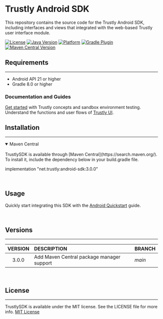 # Trustly Android SDK

This repository contains the source code for the Trustly Android SDK, including interfaces and views that integrated with the web-based Trustly user interface module.

[![License](https://badgen.net/badge/license/MIT/blue?icon=kotlin)](https://github.com/TrustlyInc/trustly-android/blob/main/LICENSE)
[![Java Version](https://badgen.net/badge/java/8/orange?icon=java)](https://www.oracle.com/java/technologies/javase/jdk8-naming.html)
[![Platform](https://badgen.net/badge/Android/33/green?icon=java)](https://developer.android.com/about/versions/13?hl=pt-br)
[![Gradle Plugin](https://badgen.net/badge/gradle/v8.0/green?icon=groovy)](https://gradle.org/whats-new/gradle-8)
[![Maven Central Version](https://badgen.net/badge/maven/v1.0.0/yellow?icon=java)](https://central.sonatype.com/artifact/net.trustly/android-sdk/3.0.0)

## Requirements
---
- Android API 21 or higher
- Gradle 8.0 or higher

### Documentation and Guides

[Get started](https://amer.developers.trustly.com/payments/docs/getting-started) with Trustly concepts and sandbox environment testing.
Understand the functions and user flows of [Trustly UI](https://amer.developers.trustly.com/payments/docs/sdk).

## Installation
---
<details open>
<summary>Maven Central</summary>
<br />
TrustlySDK is available through [Maven Central](https://search.maven.org/). To install
it, include the dependency below in your build.gradle file.

implementation "net.trustly:android-sdk:3.0.0"

</details>
<br />

## Usage

Quickly start integrating this SDK with the [Android Quickstart](https://amer.developers.trustly.com/payments/docs/android-quickstart) guide.


<br />

## Versions
___

| VERSION   | DESCRIPTION   | BRANCH |
| :-------: | :-----------  | :----------- |
3.0.0     | Add Maven Central package manager support | *main*


<br />

## License
___

TrustlySDK is available under the MIT license. See the LICENSE file for more info.
[MIT License](https://github.com/TrustlyInc/trustly-android/blob/main/LICENSE)